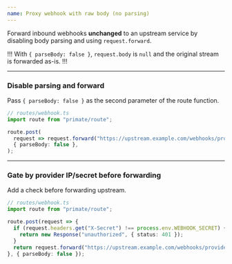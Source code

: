 ```yaml
---
name: Proxy webhook with raw body (no parsing)
---
```


Forward inbound webhooks **unchanged** to an upstream service by disabling body
parsing and using `request.forward`.

!!!
With `{ parseBody: false }`, `request.body` is `null` and the original stream
is forwarded as-is.
!!!

---

### Disable parsing and forward

Pass `{ parseBody: false }` as the second parameter of the route function.

```ts
// routes/webhook.ts
import route from "primate/route";

route.post(
  request => request.forward("https://upstream.example.com/webhooks/provider"),
  { parseBody: false },
);
```

---

### Gate by provider IP/secret before forwarding

Add a check before forwarding upstream.

```ts
// routes/webhook.ts
import route from "primate/route";

route.post(request => {
  if (request.headers.get("X-Secret") !== process.env.WEBHOOK_SECRET) {
    return new Response("unauthorized", { status: 401 });
  }
  return request.forward("https://upstream.example.com/webhooks/provider");
}, { parseBody: false });
```
